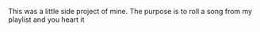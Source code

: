 This was a little side project of mine. The purpose is to roll a song from my playlist and you heart it
